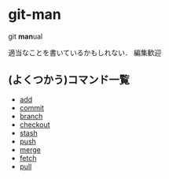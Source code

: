 # git-man

git **man**ual

適当なことを書いているかもしれない．
編集歓迎

## (よくつかう)コマンド一覧

- [add](add.md)
- [commit](commit.md)
- [branch](branch.md)
- [checkout](checkout.md)
- [stash](stash.md)
- [push](push.md)
- [merge](merge.md)
- [fetch](fetch.md)
- [pull](pull.md)
